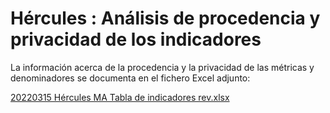 # Hércules : Análisis de procedencia y privacidad de los indicadores



La información acerca de la procedencia y la privacidad de las métricas y denominadores se documenta en el fichero Excel adjunto:

[20220315 Hércules MA Tabla de indicadores rev.xlsx](/attachments/598147652/598148562.xlsx "attachments/598147652/598148562.xlsx")




